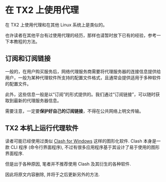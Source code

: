 # 在 TX2 上使用代理

在 TX2 上使用代理和在其他 Linux 系统上是类似的。

也许读者在其他平台有过使用代理的经历，那样也请暂时放下已有的经验，参考一下本教程的方法。

## 订阅和订阅链接

一般的，在用户购买服务后，网络代理服务商需要将代理服务器的连接信息提供给用户，一般为某种代理软件所支持的配置文件格式，且通常会提供适用于多种软件的配置文件。

此外，这些信息一般是以“订阅”的形式提供的。我们通过“订阅链接”，可以随时获取到最新的代理服务器信息。

需要注意，一定要**保护好自己的订阅链接**，不得在公共网络上明文传输。

## TX2 本机上运行代理软件

读者可能已经使用过类似 [Clash for Windows](https://github.com/Fndroid/clash_for_windows_pkg) 这样的图形化软件. Clash 本身是一款 CLI 程序 (命令行界面程序), 不过有很多应用程序基于其设计了易于使用的图形界面程序.

但是出于各种原因, 笔者并不推荐使用 Clash 及其衍生的各种软件.

因此将原文内容删除, 并将于之后更新另外的方法.


